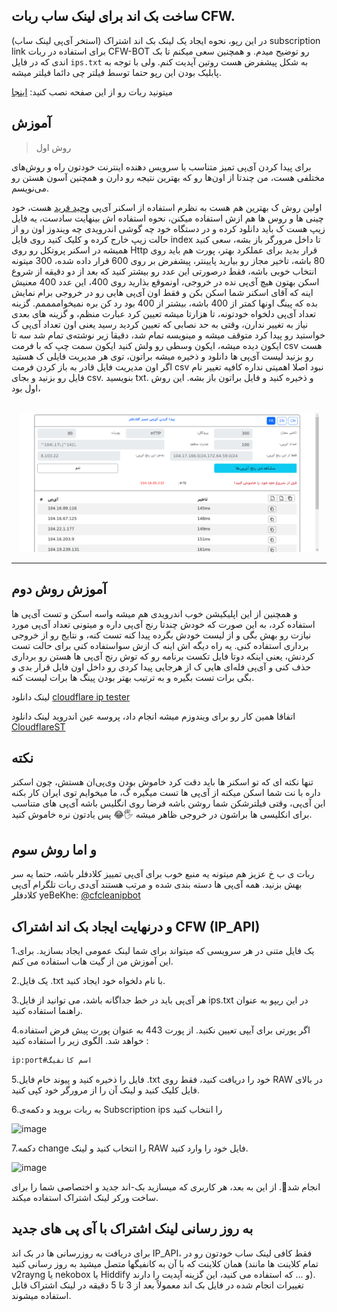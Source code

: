 ## ساخت بک اند برای لینک ساب ربات CFW.

در این رپو، نحوه ایجاد یک لینک بک اند اشتراک (استخر آی‌پی لینک ساب) subscription link برای استفاده در ربات CFW-BOT رو توضیح میدم. و همچنین سعی میکنم تا بک اندی که در فایل `ips.txt` به شکل پیشفرض هست روتین آپدیت کنم. ولی با توجه به پابلیک بودن این رپو حتما توسط فیلتر چی دائما فیلتر میشه.

میتونید ربات رو از این صفحه نصب کنید:
[اینجا](https://github.com/NiREvil/CFW-BOT)

## آموزش 
> روش اول

برای پیدا کردن آی‌پی تمیز متناسب با سرویس دهنده اینترنت خودتون راه و روش‌های مختلفی هست، من چندتا از اون‌ها رو که بهترین نتیجه رو دارن و همچنین آسون هستن رو می‌نویسم.

اولین روش ک بهترین هم هست به نظرم استفاده از اسکنر آی‌پی [وحید فرید](https://t.me/vahidgeek/173) هست، خود چینی ها و روس ها هم ازش استفاده میکنن، نحوه استفاده اش بینهایت سادست، یه فایل زیپ هست ک باید دانلود کرده و در دستگاه خود چه گوشی اندرویدی چه ویندوز اون رو از حالت زیپ خارج کرده و کلیک کنید روی فایل index تا داخل مرورگر باز بشه، سعی کنید همیشه در اسکنر پروتکل رو روی Http قرار بدید برای عملکرد بهتر،
پورت هم باید روی 80 باشه، تاخیر مجاز رو بیارید پایینتر، پیشفرض بر روی 600 قرار داده شده، 300 میتونه انتخاب خوبی باشه، فقط درصورتی این عدد رو بیشتر کنید که بعد از دو دقیقه از شروع اسکن بهتون هیچ آی‌پی نده در خروجی، اونموقع بذارید روی 400، این عدد 400 معنیش اینه که آقای اسکنر شما اسکن بکن و فقط اون آی‌پی هایی رو در خروجی برام نمایش بده که پینگ اونها کمتر از 400 باشه، بیشتر از 400 بود رد کن بره نمیخواممممم.
گزینه تعداد آی‌پی دلخواه خودتونه، تا هزارتا میشه تعیین کرد
عبارت منظم، و گزینه های بعدی نیاز به تغییر ندارن، 
وقتی به حد نصابی که تعیین کردید رسید یعنی اون تعداد آی‌پی ک خواستید رو پیدا کرد متوقف میشه و مینویسه تمام شد، دقیقا زیر نوشته‌ی تمام شد سه تا ایکون دیده میشه، ایکون وسطی رو ولش کنید ایکون سمت چپ که با فرمت csv هست رو بزنید لیست آی‌پی ها دانلود و ذخیره میشه براتون، توی هر مدیریت فایلی ک هستید اگر اون مدیریت فایل قادر به باز کردن فرمت csv نبود اصلا اهمیتی نداره کافیه تغییر نام فایل رو بزنید و بجای csv. بنویسید txt. و ذخیره کنید و فایل براتون باز بشه. این روش اول بود، 
<p align="center">
  <br><img src="https://github.com/NiREvil/workers-cloudflare/blob/main/Other/pics/CFW%202.png" width="480px">
</p>

------

## آموزش روش دوم

و همچنین از این اپلیکیشن خوب اندرویدی هم میشه واسه اسکن و تست آی‌پی ها استفاده کرد، به این صورت که خودش چندتا رنج آی‌پی داره و میتونی تعداد آی‌پی مورد نیازت رو بهش بگی و از لیست خودش بگرده پیدا کنه تست کنه، و نتایج رو از خروجی برداری استفاده کنی.
یه راه دیگه اش اینه ک ازش سواستفاده کنی برای حالت تست کردنش، یعنی اینکه دوتا فایل تکست برنامه رو که توش رنج آی‌پی ها هستن رو برداری حذف کنی و آی‌پی فله‌ای هایی ک از هرجایی پیدا کردی رو داخل اون فایل قرار بدی و بگی برات تست بگیره و به ترتیب بهتر بودن پینگ ها برات لیست کنه.

لینک دانلود [cloudflare ip tester](https://github.com/xianshenglu/cloudflare-ip-tester-app/releases/tag/0.6.1)
    
اتفاقا همین کار رو برای ویندوزم میشه انجام داد، پروسه عین اندروید 
لینک دانلود [CloudflareST](https://github.com/hoseinnikkhah/CloudflareSpeedTest-English)


## نکته

تنها نکته ای که تو اسکنر ها باید دقت کرد خاموش بودن وی‌پی‌ان هستش، چون اسکنر داره با نت شما اسکن میکنه از آی‌پی ها تست میگیره گ، ما میخوایم توی ایران کار بکنه این آی‌پی، وقتی فیلترشکن شما روشن باشه فرضا روی انگلیس باشه آی‌پی های متناسب برای انکلیسی ها براشون در خروجی ظاهر میشه 🖐😂 پس یادتون نره خاموش کنید.


## و اما روش سوم 

ربات ی ب خ عزیز هم میتونه یه منبع خوب برای آی‌پی تمییز کلادفلر باشه، حتما یه سر بهش بزنید. همه آی‌پی ها دسته بندی شده و مرتب هستند
آی‌دی ربات تلگرام آی‌پی کلادفلر yeBeKhe:
[@cfcleanipbot](https://t.me/cfcleanipbot)



## و درنهایت ایجاد بک اند اشتراک CFW (IP_API)

1.یک فایل متنی در هر سرویسی که میتواند برای شما لینک عمومی ایجاد بسازید. برای این آموزش من از گیت هاب استفاده می کنم.

2.یک فایل .txt با نام دلخواه خود ایجاد کنید.

3.هر آی‌پی باید در خط جداگانه باشد، می توانید از فایل ips.txt در این ریپو به عنوان راهنما استفاده کنید.

4.اگر پورتی برای آیپی تعیین نکنید. از پورت 443 به عنوان پورت پیش فرض استفاده خواهد شد. الگوی زیر را استفاده کنید :
```bash
ip:port#اسم کانفیگ
```

5.فایل را ذخیره کنید و پیوند خام فایل .txt خود را دریافت کنید، فقط روی RAW در بالای فایل کلیک کنید و لینک آن را از مرورگر خود کپی کنید.

6.به ربات بروید و دکمه‌ی Subscription ips را انتخاب کنید


   ![image](https://github.com/2ri4eUI/CFW_Worker_Sub/assets/139592104/88cbdc47-4035-4c40-83be-b1c8144258d0)



7.دکمه change را انتخاب کنید و لینک RAW فایل خود را وارد کنید.

   ![image](https://github.com/2ri4eUI/CFW_Worker_Sub/assets/139592104/434228b5-e677-4955-9d98-50cd8f3c7da8)



انجام شد🎉. از این به بعد، هر کاربری که میسازید بک-اند جدید و اختصاصی شما را برای ساخت ورکر لینک اشتراک استفاده میکند. 

## به روز رسانی لینک اشتراک با آی پی های جدید 
برای دریافت به روزرسانی ها در بک اند IP_API، فقط کافی لینک ساب خودتون رو در همان کلاینت که با آن به کانفیگها متصل میشید به روز رسانی کنید (تمام کلاینت ها مانند v2rayng یا nekobox یا Hiddify و ... که استفاده می کنید، این گزینه آپدیت را دارند). تغییرات انجام شده در فایل بک اند معمولاً بعد از 3 تا 5 دقیقه در لینک اشتراک قابل استفاده میشوند.
